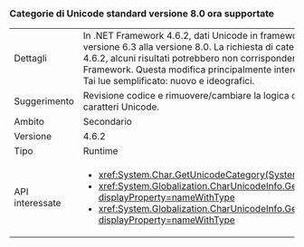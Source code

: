 ### <a name="unicode-standard-version-80-categories-now-supported"></a>Categorie di Unicode standard versione 8.0 ora supportate

|   |   |
|---|---|
|Dettagli|In .NET Framework 4.6.2, dati Unicode in framework sono stati aggiornati da Unicode standard versione 6.3 alla versione 8.0.  La richiesta di categoria di caratteri Unicode in .NET Framework 4.6.2, alcuni risultati potrebbero non corrispondere i risultati in versioni precedenti di .NET Framework.  Questa modifica principalmente interessa sillabe carattere e segni di vocali carattere Tai lue semplificato: nuovo e ideografici.|
|Suggerimento|Revisione codice e rimuovere/cambiare la logica che varia in base a livello di codice le categorie di caratteri Unicode.|
|Ambito|Secondario|
|Versione|4.6.2|
|Tipo|Runtime|
|API interessate|<ul><li><xref:System.Char.GetUnicodeCategory(System.Char)?displayProperty=nameWithType></li><li><xref:System.Globalization.CharUnicodeInfo.GetUnicodeCategory(System.Char)?displayProperty=nameWithType></li><li><xref:System.Globalization.CharUnicodeInfo.GetUnicodeCategory(System.String,System.Int32)?displayProperty=nameWithType></li></ul>|


